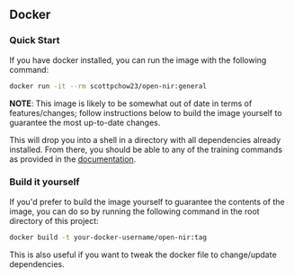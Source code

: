 ## Docker

### Quick Start

If you have docker installed, you can run the image with the following command:

```bash
docker run -it --rm scottpchow23/open-nir:general
```

**NOTE**: This image is likely to be somewhat out of date in terms of features/changes; follow instructions below to build the image yourself to guarantee the most up-to-date changes.

This will drop you into a shell in a directory with all dependencies already installed. From there, you should be able to any of the training commands as provided in the [documentation](../README.md).

### Build it yourself

If you'd prefer to build the image yourself to guarantee the contents of the image, you can do so by running the following command in the root directory of this project:

```bash
docker build -t your-docker-username/open-nir:tag
```

This is also useful if you want to tweak the docker file to change/update dependencies.
